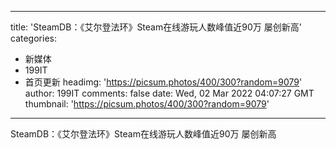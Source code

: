 
---
title: 'SteamDB：《艾尔登法环》Steam在线游玩人数峰值近90万 屡创新高'
categories: 
 - 新媒体
 - 199IT
 - 首页更新
headimg: 'https://picsum.photos/400/300?random=9079'
author: 199IT
comments: false
date: Wed, 02 Mar 2022 04:07:27 GMT
thumbnail: 'https://picsum.photos/400/300?random=9079'
---

<div>   
SteamDB：《艾尔登法环》Steam在线游玩人数峰值近90万 屡创新高  
</div>
            